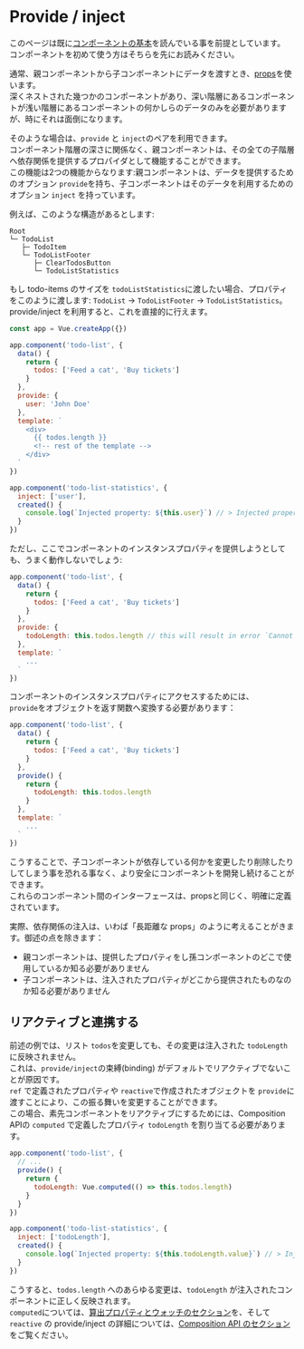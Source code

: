 # Provide / inject

このページは既に[コンポーネントの基本](https://v3.ja.vuejs.org/guide/component-basics.html)を読んでいる事を前提としています。<br>
コンポーネントを初めて使う方はそちらを先にお読みください。<br>

通常、親コンポーネントから子コンポーネントにデータを渡すとき、[props](https://v3.ja.vuejs.org/guide/component-props.html)を使います。<br>
深くネストされた幾つかのコンポーネントがあり、深い階層にあるコンポーネントが浅い階層にあるコンポーネントの何かしらのデータのみを必要がありますが、時にそれは面倒になります。<br>

そのような場合は、`provide` と `inject`のペアを利用できます。<br>
コンポーネント階層の深さに関係なく、親コンポーネントは、その全ての子階層へ依存関係を提供するプロパイダとして機能することができます。<br>
この機能は2つの機能からなります:親コンポーネントは、データを提供するためのオプション `provide`を持ち、子コンポーネントはそのデータを利用するためのオプション `inject` を持っています。<br>

例えば、このような構造があるとします:<br>

```
Root
└─ TodoList
   ├─ TodoItem
   └─ TodoListFooter
      ├─ ClearTodosButton
      └─ TodoListStatistics
```

もし todo-items のサイズを `todoListStatistics`に渡したい場合、プロパティをこのように渡します: `TodoList` -> `TodoListFooter` -> `TodoListStatistics`。<br>
provide/inject を利用すると、これを直接的に行えます。<br>

```js:sample.js
const app = Vue.createApp({})

app.component('todo-list', {
  data() {
    return {
      todos: ['Feed a cat', 'Buy tickets']
    }
  },
  provide: {
    user: 'John Doe'
  },
  template: `
    <div>
      {{ todos.length }}
      <!-- rest of the template -->
    </div>
  `
})

app.component('todo-list-statistics', {
  inject: ['user'],
  created() {
    console.log(`Injected property: ${this.user}`) // > Injected property: John Doe
  }
})
```

ただし、ここでコンポーネントのインスタンスプロパティを提供しようとしても、うまく動作しないでしょう:<br>

```js:sample.js
app.component('todo-list', {
  data() {
    return {
      todos: ['Feed a cat', 'Buy tickets']
    }
  },
  provide: {
    todoLength: this.todos.length // this will result in error `Cannot read property 'length' of undefined`
  },
  template: `
    ...
  `
})
```

コンポーネントのインスタンスプロパティにアクセスするためには、<br>
`provide`をオブジェクトを返す関数へ変換する必要があります：<br>

```js:sample.js
app.component('todo-list', {
  data() {
    return {
      todos: ['Feed a cat', 'Buy tickets']
    }
  },
  provide() {
    return {
      todoLength: this.todos.length
    }
  },
  template: `
    ...
  `
})
```

こうすることで、子コンポーネントが依存している何かを変更したり削除したりしてしまう事を恐れる事なく、より安全にコンポーネントを開発し続けることができます。<br>
これらのコンポーネント間のインターフェースは、propsと同じく、明確に定義されています。<br>

実際、依存関係の注入は、いわば「長距離な props」のように考えることがきます。御述の点を除きます：<br>

+ 親コンポーネントは、提供したプロパティをし孫コンポーネントのどこで使用しているか知る必要がありません<br>
+ 子コンポーネントは、注入されたプロパティがどこから提供されたものなのか知る必要がありません<br>

## リアクティブと連携する

前述の例では、リスト `todos`を変更しても、その変更は注入された `todoLength`に反映されません。<br>
これは、`provide/inject`の束縛(binding) がデフォルトでリアクティブでないことが原因です。<br>
`ref` で定義されたプロパティや `reactive`で作成されたオブジェクトを `provide`に渡すことにより、この振る舞いを変更することができます。<br>
この場合、素先コンポーネントをリアクティブにするためには、Composition APIの `computed` で定義したプロパティ `todoLength` を割り当てる必要があります。<br>

```js:sample.js
app.component('todo-list', {
  // ...
  provide() {
    return {
      todoLength: Vue.computed(() => this.todos.length)
    }
  }
})

app.component('todo-list-statistics', {
  inject: ['todoLength'],
  created() {
    console.log(`Injected property: ${this.todoLength.value}`) // > Injected property: 5
  }
})
```

こうすると、`todos.length` へのあらゆる変更は、`todoLength` が注入されたコンポーネントに正しく反映されます。<br>
`computed`については、[算出プロパティとウォッチのセクション](https://v3.ja.vuejs.org/guide/reactivity-computed-watchers.html#%E7%AE%97%E5%87%BA%E3%83%97%E3%83%AD%E3%83%91%E3%83%86%E3%82%A3)を、そして `reactive` の provide/inject の詳細については、[Composition API のセクション](https://v3.ja.vuejs.org/guide/composition-api-provide-inject.html#%E3%83%AA%E3%82%A2%E3%82%AF%E3%83%86%E3%82%A3%E3%83%95%E3%82%99) をご覧ください。<br>
